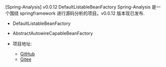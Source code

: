 [Spring-Analysis] v0.0.12 DefaultListableBeanFactory
Spring-Analysis 是一个围绕 springframework 进行源码分析的项目。v0.0.12 版本现已发布. 

- DefaultListableBeanFactory
- AbstractAutowireCapableBeanFactory


- 项目地址: 
    - [GitHub](https://github.com/huifer/spring-analysis)
    - [Gitee](https://gitee.com/pychfarm_admin/spring-analysis)